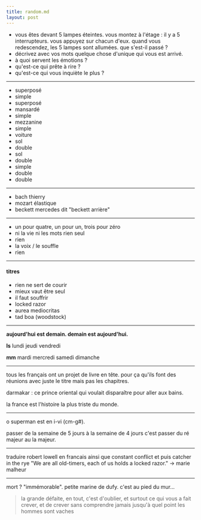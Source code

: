```yaml
---
title: random.md
layout: post
---
```


- vous êtes devant 5 lampes éteintes. vous montez à l'étage : il y a 5 interrupteurs. vous appuyez sur chacun d'eux. quand vous redescendez, les 5 lampes sont allumées. que s'est-il passé ?
- décrivez avec vos mots quelque chose d'unique qui vous est arrivé.
- à quoi servent les émotions ?
- qu'est-ce qui prête à rire ?
- qu'est-ce qui vous inquiète le plus ?

---

- superposé
- simple
- superposé
- mansardé
- simple
- mezzanine
- simple
- voiture
- sol
- double
- sol
- double
- simple
- double
- double

---

- bach thierry
- mozart élastique
- beckett mercedes dit "beckett arrière"

---

- un pour quatre, un pour un, trois pour zéro
- ni la vie ni les mots rien seul
- rien
- la voix / le souffle
- rien

---

#### titres

- rien ne sert de courir
- mieux vaut être seul
- il faut souffrir
- locked razor
- aurea mediocritas
- tad boa (woodstock)

---

**aujourd'hui est demain. demain est aujourd'hui.**

**ls** lundi jeudi vendredi

**mm** mardi mercredi samedi dimanche

---

tous les français ont un projet de livre en tête. pour ça qu'ils font des réunions avec juste le titre mais pas les chapitres.

darmakar : ce prince oriental qui voulait disparaître pour aller aux bains.

la france est l'histoire la plus triste du monde.

---

o superman est en i-vi (cm-g#).

passer de la semaine de 5 jours à la semaine de 4 jours
c'est passer du ré majeur au la majeur.

---

traduire robert lowell en francais
ainsi que constant conflict
et puis catcher in the rye
"We are all old-timers,
each of us holds a locked razor." -> marie malheur

---

mort ? "immémorable". petite marine de dufy. c'est au pied du mur...

> la grande défaite, en tout,
> c'est d'oublier, et surtout ce qui vous a fait crever,
> et de crever sans comprendre jamais jusqu'à quel point les hommes sont vaches
